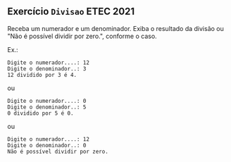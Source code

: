 ## Exercício `Divisao` ETEC 2021

Receba um numerador e um denominador. Exiba o resultado da divisão ou "Não é possível dividir por zero.", conforme o caso.

Ex.:
```
Digite o numerador....: 12
Digite o denominador..: 3
12 dividido por 3 é 4.
```
ou
```
Digite o numerador....: 0
Digite o denominador..: 5
0 dividido por 5 é 0.
```
ou
```
Digite o numerador....: 12
Digite o denominador..: 0
Não é possível dividir por zero.
```